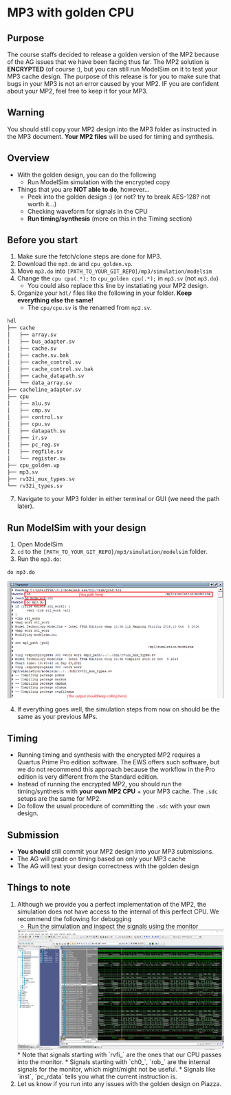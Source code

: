 # MP3 with golden CPU

## Purpose
The course staffs decided to release a golden version of the MP2 because of the AG issues that we have been facing thus far. The MP2 solution is **ENCRYPTED** (of course :), but you can still run ModelSim on it to test your MP3 cache design. The purpose of this release is for you to make sure that bugs in your MP3 is not an error caused by your MP2. IF you are confident about your MP2, feel free to keep it for your MP3. 

## Warning
You should still copy your MP2 design into the MP3 folder as instructed in the MP3 document. **Your MP2 files** will be used for timing and synthesis. 

## Overview
- With the golden design, you can do the following
  - Run ModelSim simulation with the encrypted copy
- Things that you are **NOT able to do**, however...
  - Peek into the golden design :) (or not? try to break AES-128? not worth it...)
  - Checking waveform for signals in the CPU
  - **Run timing/synthesis** (more on this in the Timing section)

## Before you start
1. Make sure the fetch/clone steps are done for MP3.
2. Download the `mp3.do` and `cpu_golden.vp`.
4. Move `mp3.do` into `[PATH_TO_YOUR_GIT_REPO]/mp3/simulation/modelsim`
5. Change the `cpu cpu(.*);` to `cpu_golden cpu(.*);` in `mp3.sv` (not `mp3.do`)
   * You could also replace this line by instatiating your MP2 design. 
6. Organize your `hdl/` files like the following in your folder. **Keep everything else the same!**
   * The `cpu/cpu.sv` is the renamed from `mp2.sv`.
```
hdl
├── cache
│   ├── array.sv
│   ├── bus_adapter.sv
│   ├── cache.sv
│   ├── cache.sv.bak
│   ├── cache_control.sv
│   ├── cache_control.sv.bak
│   ├── cache_datapath.sv
│   └── data_array.sv
├── cacheline_adaptor.sv
├── cpu
│   ├── alu.sv
│   ├── cmp.sv
│   ├── control.sv
│   ├── cpu.sv
│   ├── datapath.sv
│   ├── ir.sv
│   ├── pc_reg.sv
│   ├── regfile.sv
│   └── register.sv
├── cpu_golden.vp
├── mp3.sv
├── rv32i_mux_types.sv
└── rv32i_types.sv
```
7. Navigate to your MP3 folder in either terminal or GUI (we need the path later).


## Run ModelSim with your design
1. Open ModelSim
2. `cd` to the `[PATH_TO_YOUR_GIT_REPO]/mp3/simulation/modelsim` folder.
3. Run the `mp3.do`:
```
do mp3.do
```
<img src="./modelsim_golden_do.png" width="700" />

4. If everything goes well, the simulation steps from now on should be the same as your previous MPs. 

## Timing
- Running timing and synthesis with the encrypted MP2 requires a Quartus Prime Pro edition software. The EWS offers such software, but we do not recommend this approach because the workflow in the Pro edition is very different from the Standard edition.
- Instead of running the encrypted MP2, you should run the timing/synthesis with **your own MP2 CPU** + your MP3 cache. The `.sdc` setups are the same for MP2. 
- Do follow the usual procedure of committing the `.sdc` with your own design. 

## Submission
- **You should** still commit your MP2 design into your MP3 submissions.
- The AG will grade on timing based on only your MP3 cache
- The AG will test your design correctness with the golden design

## Things to note
1. Although we provide you a perfect implementation of the MP2, the simulation does not have access to the internal of this perfect CPU. We recommend the following for debugging
   * Run the simulation and inspect the signals using the monitor
	<img src="./modelsim_monitor_run.png" width="700" />
   * Note that signals starting with `rvfi_` are the ones that our CPU passes into the monitor. 
   * Signals starting with `ch0_`, `rob_` are the internal signals for the monitor, which might/might not be useful.
   * Signals like `inst`, `pc_rdata` tells you what the current instruction is.
2. Let us know if you run into any issues with the golden design on Piazza.
